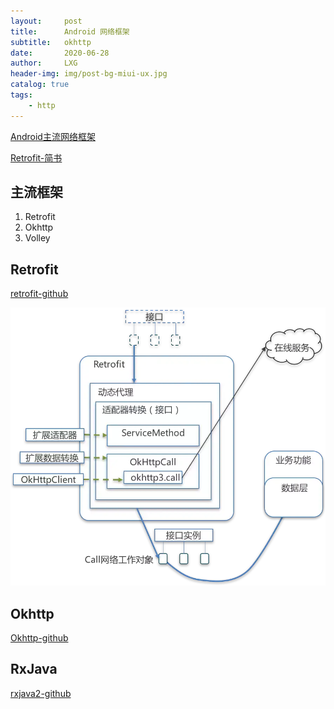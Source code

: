```yaml
---
layout:     post
title:      Android 网络框架
subtitle:   okhttp
date:       2020-06-28
author:     LXG
header-img: img/post-bg-miui-ux.jpg
catalog: true
tags:
    - http
---
```


[Android主流网络框架](https://www.jianshu.com/p/7a970db4e7cf)

[Retrofit-简书](https://www.jianshu.com/p/3d065939aa54)

## 主流框架

1. Retrofit
2. Okhttp
3. Volley

## Retrofit

[retrofit-github](https://square.github.io/retrofit/)

![Retrofit](/images/http/retrofit.webp)


## Okhttp

[Okhttp-github](https://square.github.io/okhttp/)

## RxJava

[rxjava2-github](https://github.com/topics/rxjava2)
